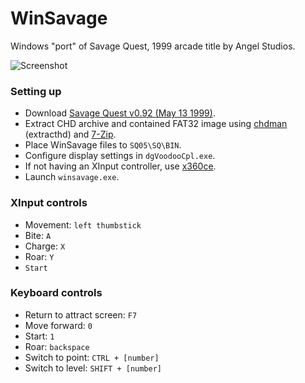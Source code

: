 # WinSavage
Windows "port" of Savage Quest, 1999 arcade title by Angel Studios.

![Screenshot](https://i.imgur.com/aiulR1sl.png)

### Setting up
- Download [Savage Quest v0.92 (May 13 1999)](https://wowroms.com/en/roms/mame/savage-quest/100400.html).
- Extract CHD archive and contained FAT32 image using [chdman](https://archive.org/details/chdman) (extracthd) and [7-Zip](https://7-zip.org/).
- Place WinSavage files to `SQ05\SQ\BIN`.
- Configure display settings in `dgVoodooCpl.exe`.
- If not having an XInput controller, use [x360ce](https://x360ce.com/).
- Launch `winsavage.exe`.

### XInput controls
- Movement: `left thumbstick`
- Bite: `A`
- Charge: `X`
- Roar: `Y`
- `Start`

### Keyboard controls
- Return to attract screen: `F7`
- Move forward: `0`
- Start: `1`
- Roar: `backspace`
- Switch to point: `CTRL + [number]`
- Switch to level: `SHIFT + [number]`

